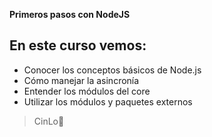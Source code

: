 **Primeros pasos con NodeJS**

## En este curso vemos:
- Conocer los conceptos básicos de Node.js
- Cómo manejar la asincronía
- Entender los módulos del core
- Utilizar los módulos y paquetes externos

>CinLo💜
